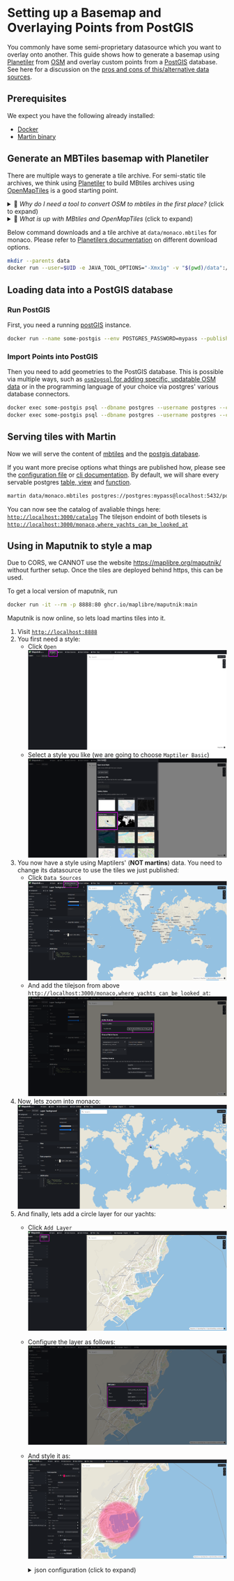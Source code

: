 # Setting up a Basemap and Overlaying Points from PostGIS

You commonly have some semi-proprietary datasource which you want to overlay onto another.
This guide shows how to generate a basemap using [Planetiler](https://github.com/onthegomap/planetiler/) from [OSM](https://osm.org) and overlay custom points from a [PostGIS](https://postgis.net/) database.
See here for a discussion on the [pros and cons of this/alternative data sources](sources-tiles.md).

## Prerequisites

We expect you have the following already installed:

- [Docker](https://docker.io)
- [Martin binary](installation.md)

## Generate an MBTiles basemap with Planetiler

There are multiple ways to generate a tile archive.
For semi-static tile archives, we think using [Planetiler](https://github.com/onthegomap/planetiler/) to build MBtiles archives using  [OpenMapTiles](https://openmaptiles.org/) is a good starting point.

<details><summary>🤔 <i>Why do I need a tool to convert OSM to mbtiles in the first place?</i> (click to expand)</summary>

The reason you need a tool to build vector tilesets from OpenStreetMap is that the data in OpenStreetMap is

- not following a specific schema,
- nor pre-tiled into `x`/`y`/`z` chunks.

</details>

<details><summary>🤔 <i>What is up with MBtiles and OpenMapTiles</i> (click to expand)</summary>

Good question.

MBtiles is the archive format. Think of a sqlite database storing the data you need a chunk (`x`/`y`/`z`) of the world.
See our comparison [pmtiles vs. mbtiles](sources-tiles.md) for discussions on the pros and cons of this/alternative formats.

But how does the data in the archive look like?
This is where the vector tile schema comes in:
[OpenMapTiles](https://openmaptiles.org/) defines which layers are included in the served data and how they are aggregated.
[OpenMapTiles](https://openmaptiles.org/) does have an attribution requirement. You will need to add `© MapTiler` at the bottom of your map.

See [Shortbread](https://shortbread-tiles.org/) for a newer, but less mature alternative if you want to read more.

</details>

Below command downloads and a tile archive at `data/monaco.mbtiles` for monaco.
Please refer to [Planetilers documentation](https://github.com/onthegomap/planetiler/) on different download options.

```bash
mkdir --parents data
docker run --user=$UID -e JAVA_TOOL_OPTIONS="-Xmx1g" -v "$(pwd)/data":/data --rm ghcr.io/onthegomap/planetiler:latest --download --minzoom=0 --maxzoom=14 --tile_compression=none --area=monaco --output /data/monaco.mbtiles
```

## Loading data into a PostGIS database

### Run PostGIS

First, you need a running [postGIS](https://postgis.net) instance.

```bash
docker run --name some-postgis --env POSTGRES_PASSWORD=mypass --publish 5432:5432 --detach postgis/postgis
```

### Import Points into PostGIS

Then you need to add geometries to the PostGIS database.
This is possible via multiple ways, such as [`osm2pgsql` for adding specific, updatable OSM data](https://osm2pgsql.org/) or in the programming language of your choice via postgres' various database connectors.

```bash
docker exec some-postgis psql --dbname postgres --username postgres --command "CREATE TABLE where_yachts_can_be_looked_at (title TEXT NOT NULL, subtitle TEXT NOT NULL, location GEOMETRY(Point, 4326) NOT NULL);"
docker exec some-postgis psql --dbname postgres --username postgres --command "INSERT INTO where_yachts_can_be_looked_at (title, subtitle, location) VALUES ('Port Hercules', 'Great view of superyachts docked in the iconic harbor.', ST_SetSRID(ST_MakePoint(7.424789, 43.735217), 4326));"
```

## Serving tiles with Martin

Now we will serve the content of [mbtiles](sources-files.md) and the [postgis database](pg-connections.md).

If you want more precise options what things are published how, please see the [configuration file](config-file.md) or [cli documentation](run-with-cli.md).
By default, we will share every servable postgres [table, view](sources-pg-tables.md) and [function](sources-pg-functions.md).

```bash
martin data/monaco.mbtiles postgres://postgres:mypass@localhost:5432/postgres
```

You can now see the catalog of avaliable things here: [`http://localhost:3000/catalog`](http://localhost:3000/catalog)
The tilejson endoint of both tilesets is [`http://localhost:3000/monaco,where_yachts_can_be_looked_at`](http://localhost:3000/monaco,where_yachts_can_be_looked_at)

## Using in Maputnik to style a map

Due to CORS, we CANNOT use the website <https://maplibre.org/maputnik/> without further setup.
Once the tiles are deployed behind https, this can be used.

To get a local version of maputnik, run

```bash
docker run -it --rm -p 8888:80 ghcr.io/maplibre/maputnik:main
```

Maputnik is now online, so lets load martins tiles into it.

1. Visit [`http://localhost:8888`](http://localhost:8888)
2. You first need a style:
   - Click `Open`
     ![where in the UI the "Open" button can be found](images/maputnik-open.png)
   - Select a style you like (we are going to choose `Maptiler Basic`)
     ![how to select a style](images/maputnik-select-style.png)
3. You now have a style using Maptilers' (**NOT martins**) data. You need to change its datasource to use the tiles we just published:
   - Click `Data Sources`
     ![how to change the datasource](images/maputnik-change-datasource.png)
   - And add the tilejson from above `http://localhost:3000/monaco,where_yachts_can_be_looked_at`:
     ![how to add the tilejson](images/maputnik-add-tilejson.png)
4. Now, lets zoom into monaco:
   ![where monaco is on a map](images/maputnik-zoom-into-monaco.png)
5. And finally, lets add a circle layer for our yachts:
   - Click `Add Layer`
     ![add a circle layer](images/maputnik-add-layer.png)
   - Configure the layer as follows:
     ![add a circle layer](images/maputnik-configure-layer.png)
   - And style it as:
     ![add a circle layer](images/maputnik-add-yachts-layer.png)

     <details><summary>json configuration (click to expand)</summary>

     ```json
     {
       "id": "where_yachts_can_be_looked_at",
       "type": "circle",
       "source": "openmaptiles",
       "source-layer": "where_yachts_can_be_looked_at",
       "paint": {
         "circle-color": "rgba(255, 7, 103, 1)",
         "circle-blur": 0.2,
         "circle-radius": {
           "stops": [
             [13, 1],
             [15, 300],
             [20, 2000]
           ]
         },
         "circle-opacity": {
           "stops": [[13.5, 0], [14, 0.4]]
         }
       },
       "minzoom": 13
     }
     ```

     </details>

